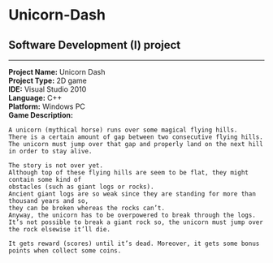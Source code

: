 # Unicorn-Dash
## Software Development (I) project
---
**Project Name:** Unicorn Dash  
**Project Type:** 2D game  
**IDE:** Visual Studio 2010  
**Language:** C++  
**Platform:** Windows PC  
**Game Description:**  
```
A unicorn (mythical horse) runs over some magical flying hills.
There is a certain amount of gap between two consecutive flying hills.
The unicorn must jump over that gap and properly land on the next hill in order to stay alive.  

The story is not over yet.
Although top of these flying hills are seem to be flat, they might contain some kind of
obstacles (such as giant logs or rocks).
Ancient giant logs are so weak since they are standing for more than thousand years and so,
they can be broken whereas the rocks can’t.
Anyway, the unicorn has to be overpowered to break through the logs.
It’s not possible to break a giant rock so, the unicorn must jump over the rock elsewise it’ll die.

It gets reward (scores) until it’s dead. Moreover, it gets some bonus points when collect some coins.
```
